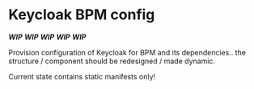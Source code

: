 # Keycloak BPM config

***WIP*** ***WIP*** ***WIP*** ***WIP*** ***WIP***

Provision configuration of Keycloak for BPM and its dependencies.. the structure / component should be redesigned / made dynamic.

Current state contains static manifests only!
